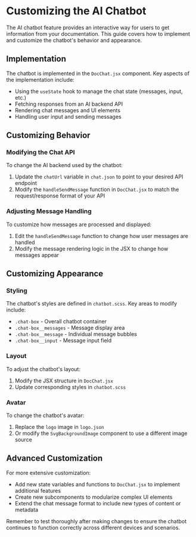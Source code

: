 

  # Customizing the AI Chatbot

The AI chatbot feature provides an interactive way for users to get information from your documentation. This guide covers how to implement and customize the chatbot's behavior and appearance.

## Implementation

The chatbot is implemented in the `DocChat.jsx` component. Key aspects of the implementation include:

- Using the `useState` hook to manage the chat state (messages, input, etc.)
- Fetching responses from an AI backend API 
- Rendering chat messages and UI elements
- Handling user input and sending messages

## Customizing Behavior

### Modifying the Chat API

To change the AI backend used by the chatbot:

1. Update the `chatUrl` variable in `chat.json` to point to your desired API endpoint
2. Modify the `handleSendMessage` function in `DocChat.jsx` to match the request/response format of your API

### Adjusting Message Handling

To customize how messages are processed and displayed:

1. Edit the `handleSendMessage` function to change how user messages are handled
2. Modify the message rendering logic in the JSX to change how messages appear

## Customizing Appearance

### Styling

The chatbot's styles are defined in `chatbot.scss`. Key areas to modify include:

- `.chat-box` - Overall chatbot container
- `.chat-box__messages` - Message display area
- `.chat-box__message` - Individual message bubbles
- `.chat-box__input` - Message input field

### Layout

To adjust the chatbot's layout:

1. Modify the JSX structure in `DocChat.jsx`
2. Update corresponding styles in `chatbot.scss`

### Avatar

To change the chatbot's avatar:

1. Replace the `logo` image in `logo.json`
2. Or modify the `SvgBackgroundImage` component to use a different image source

## Advanced Customization

For more extensive customization:

- Add new state variables and functions to `DocChat.jsx` to implement additional features
- Create new subcomponents to modularize complex UI elements
- Extend the chat message format to include new types of content or metadata

Remember to test thoroughly after making changes to ensure the chatbot continues to function correctly across different devices and scenarios.

  